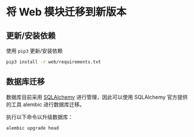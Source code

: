 # 将 Web 模块迁移到新版本

## 更新/安装依赖

使用 `pip3` 更新/安装依赖

```sh
pip3 install -r web/requirements.txt
```

## 数据库迁移

数据库目前采用 [SQLAlchemy](https://www.sqlalchemy.org/) 进行管理，因此可以使用
SQLAlchemy 官方提供的工具 alembic 进行数据库迁移。

执行以下命令以升级数据库：

```sh
alembic upgrade head
```
